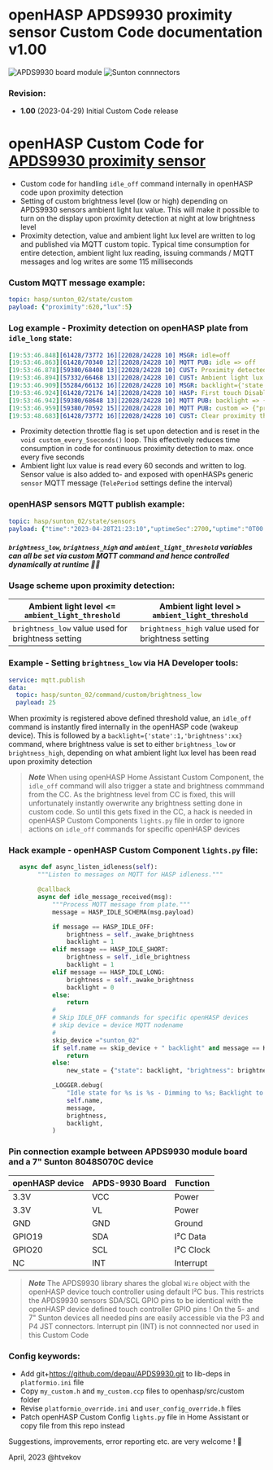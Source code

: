 # openHASP APDS9930 proximity sensor Custom Code documentation v1.00

![APDS9930 board module](https://github.com/htvekov/openHASP-APDS9930-proximity-sensor-Custom-Code/blob/main/apds9930.PNG) ![Sunton connnectors](https://github.com/htvekov/openHASP-APDS9930-proximity-sensor-Custom-Code/blob/main/sunton.PNG)

### Revision:
- **1.00** (2023-04-29)
Initial Custom Code release

# openHASP Custom Code for [APDS9930 proximity sensor](https://www.aliexpress.com/item/32846656029.html)

- Custom code for handling `idle_off` command internally in openHASP code upon proximity detection
- Setting of custom brightness level (low or high) depending on APDS9930 sensors ambient light lux value. This will make it possible to turn on the display upon proximity detection at night at low brightness level
- Proximity detection, value and ambient light lux level are written to log and published via MQTT custom topic. Typical time consumption for entire detection, ambient light lux reading, issuing commands / MQTT messages and log writes are some 115 milliseconds

### Custom MQTT message example:

```yaml
topic: hasp/sunton_02/state/custom
payload: {"proximity":620,"lux":5}
```

### Log example - Proximity detection on openHASP plate from `idle_long` state:
```yaml
[19:53:46.848][61428/73772 16][22028/24228 10] MSGR: idle=off
[19:53:46.863][61428/70340 12][22028/24228 10] MQTT PUB: idle => off
[19:53:46.878][59380/68408 13][22028/24228 10] CUST: Proximity detected. Level: 817
[19:53:46.894][57332/66468 13][22028/24228 10] CUST: Ambient light lux: 20
[19:53:46.909][55284/66132 16][22028/24228 10] MSGR: backlight={'state':1,'brightness':191}
[19:53:46.924][61428/72176 14][22028/24228 10] HASP: First touch Disabled
[19:53:46.942][59380/68648 13][22028/24228 10] MQTT PUB: backlight => {"state":"on","brightness":191}
[19:53:46.959][59380/70592 15][22028/24228 10] MQTT PUB: custom => {"proximity":817,"lux":20}
[19:53:48.683][61428/73772 16][22028/24228 10] CUST: Clear proximity throttle flag
```

- Proximity detection throttle flag is set upon detection and is reset in the `void custom_every_5seconds()` loop. This effectively reduces time consumption in code for continuous proximity detection to max. once every five seconds
- Ambient light lux value is read every 60 seconds and written to log. Sensor value is also added to- and exposed with openHASPs generic `sensor` MQTT message (`TelePeriod` settings define the interval)

### openHASP sensors MQTT publish example:

```yaml
topic: hasp/sunton_02/state/sensors
payload: {"time":"2023-04-28T21:23:10","uptimeSec":2700,"uptime":"0T00:45:00","lux":5}
```

#### *`brightness_low`, `brightness_high` and `ambient_light_threshold` variables can all be set via custom MQTT command and hence controlled dynamically at runtime 🚀🥳*

### Usage scheme upon proximity detection:

| Ambient light level <= `ambient_light_threshold`   | Ambient light level > `ambient_light_threshold`     |
| -------------------------------------------------- | --------------------------------------------------- |
| `brightness_low` value used for brightness setting | `brightness_high` value used for brightness setting |
 
### Example - Setting `brightness_low` via HA Developer tools:
```yaml
service: mqtt.publish
data:
  topic: hasp/sunton_02/command/custom/brightness_low
  payload: 25
```

When proximity is registered above defined threshold value, an `idle_off` command is instantly fired internally in the openHASP code (wakeup device). This is followed by a `backlight={'state':1,'brightness':xx}` command, where brightness value is set to either `brightness_low` or `brightness_high`,  depending on what ambient light lux level has been read upon proximity detection

> ***Note***
> When using openHASP Home Assistant Custom Component, the `idle_off` command will also trigger a state and brightness commmand from the CC. As the brightness level from CC is fixed, this will unfortunately instantly owerwrite any brightness setting done in custom code. So until this gets fixed in the CC, a hack is needed in openHASP Custom Components `lights.py` file in order to ignore actions on `idle_off` commands for specific openHASP devices

### Hack example - openHASP Custom Component `lights.py` file:

```python
   async def async_listen_idleness(self):
        """Listen to messages on MQTT for HASP idleness."""

        @callback
        async def idle_message_received(msg):
            """Process MQTT message from plate."""
            message = HASP_IDLE_SCHEMA(msg.payload)

            if message == HASP_IDLE_OFF:
                brightness = self._awake_brightness
                backlight = 1
            elif message == HASP_IDLE_SHORT:
                brightness = self._idle_brightness
                backlight = 1
            elif message == HASP_IDLE_LONG:
                brightness = self._awake_brightness
                backlight = 0
            else:
                return
            #
            # Skip IDLE_OFF commands for specific openHASP devices
            # skip device = device MQTT nodename
            #
            skip_device ="sunton_02"     
            if self.name == skip_device + " backlight" and message == HASP_IDLE_OFF:
                return
            else:
                new_state = {"state": backlight, "brightness": brightness}

            _LOGGER.debug(
                "Idle state for %s is %s - Dimming to %s; Backlight to %s",
                self.name,
                message,
                brightness,
                backlight,
            )
```

### Pin connection example between APDS9930 module board and a 7" Sunton 8048S070C device

| openHASP device | APDS-9930 Board | Function  |
| --------------- | --------------- | --------- |
| 3.3V            | VCC             | Power     |
| 3.3V            | VL              | Power     |
| GND             | GND             | Ground    |
| GPIO19          | SDA             | I²C Data  |
| GPIO20          | SCL             | I²C Clock |
| NC              | INT             | Interrupt |

> ***Note***
> The APDS9930 library shares the global `Wire` object with the openHASP device touch controller using default I²C bus. This restricts the APDS9930 sensors SDA/SCL GPIO pins to be identical with the openHASP device defined touch controller GPIO pins ! On the 5- and 7" Sunton devices all needed pins are easily accessible via the P3 and P4 JST connectors. Interrupt pin (INT) is not connnected nor used in this Custom Code


### Config keywords:

- Add git+https://github.com/depau/APDS9930.git to lib-deps in `platformio.ini` file
- Copy `my_custom.h` and `my_custom.ccp` files to openhasp/src/custom folder
- Revise `platformio_override.ini` and `user_config_override.h` files
- Patch openHASP Custom Config `lights.py` file in Home Assistant or copy file from this repo instead

Suggestions, improvements, error reporting etc. are very welcome ! 🙂

April, 2023 @htvekov
